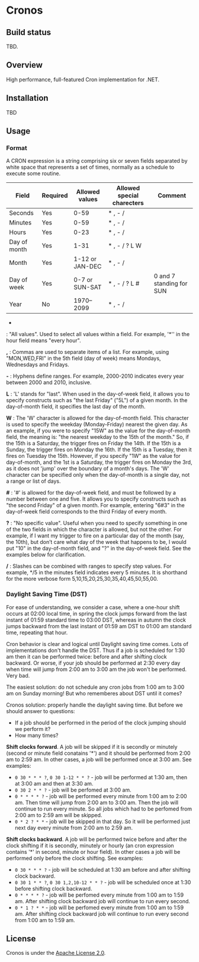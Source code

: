 # Cronos

## Build status

TBD.

## Overview

High performance, full-featured Cron implementation for .NET.

## Installation

TBD

## Usage

### Format

A CRON expression is a string comprising six or seven fields separated by white space that represents a set of times, normally as a schedule to execute some routine.

| Field        | Required | Allowed values  | Allowed special charecters | Comment                  |
|--------------|----------|-----------------|----------------------------|--------------------------|
| Seconds      | Yes      | 0-59            | * , - /                    |                          |
| Minutes      | Yes      | 0-59            | * , - /                    |                          |
| Hours        | Yes      | 0-23            | * , - /                    |                          |
| Day of month | Yes      | 1-31            | * , - / ? L W              |                          |
| Month        | Yes      | 1-12 or JAN-DEC | * , - /                    |                          |
| Day of week  | Yes      | 0-7 or SUN-SAT  | * , - / ? L #              | 0 and 7 standing for SUN |
| Year         | No       | 1970–2099       | * , - /                    |                          |

*
:  "All values". Used to select all values within a field. For example, '*'' in the hour field means "every hour".

**,**
:  Commas are used to separate items of a list. For example, using "MON,WED,FRI" in the 5th field (day of week) means Mondays, Wednesdays and Fridays.

**-**
:  Hyphens define ranges. For example, 2000-2010 indicates every year between 2000 and 2010, inclusive.

**L**
:  'L' stands for "last". When used in the day-of-week field, it allows you to specify constructs such as "the last Friday" ("5L") of a given month. In the day-of-month field, it specifies the last day of the month.

**W**
:  The 'W' character is allowed for the day-of-month field. This character is used to specify the weekday (Monday-Friday) nearest the given day. As an example, if you were to specify "15W" as the value for the day-of-month field, the meaning is: "the nearest weekday to the 15th of the month." So, if the 15th is a Saturday, the trigger fires on Friday the 14th. If the 15th is a Sunday, the trigger fires on Monday the 16th. If the 15th is a Tuesday, then it fires on Tuesday the 15th. However, if you specify "1W" as the value for day-of-month, and the 1st is a Saturday, the trigger fires on Monday the 3rd, as it does not 'jump' over the boundary of a month's days. The 'W' character can be specified only when the day-of-month is a single day, not a range or list of days.

**#**
:  '#' is allowed for the day-of-week field, and must be followed by a number between one and five. It allows you to specify constructs such as "the second Friday" of a given month. For example, entering "6#3" in the day-of-week field corresponds to the third Friday of every month.

**?**
:  "No specific value". Useful when you need to specify something in one of the two fields in which the character is allowed, but not the other. For example, if I want my trigger to fire on a particular day of the month (say, the 10th), but don’t care what day of the week that happens to be, I would put "10" in the day-of-month field, and "?" in the day-of-week field. See the examples below for clarification. 

**/**
:  Slashes can be combined with ranges to specify step values. For example, */5 in the minutes field indicates every 5 minutes. It is shorthand for the more verbose form 5,10,15,20,25,30,35,40,45,50,55,00.


### Daylight Saving Time (DST)

For ease of understanding, we consider a case, where a one-hour shift occurs at 02:00 local time, in spring the clock jumps forward from the last instant of 01:59 standard time to 03:00 DST, whereas in autumn the clock jumps backward from the last instant of 01:59 am DST to 01:00 am standard time, repeating that hour.

Cron behavior is clear and logical until Daylight saving time comes. Lots of implementations don't handle the DST. Thus if a job is scheduled for 1:30 am then it can be performed twice: before and after shifting clock backward. Or worse, if your job should be performed at 2:30 every day when time will jump from 2:00 am to 3:00 am the job won't be performed. Very bad.

The easiest solution: do not schedule any cron jobs from 1:00 am to 3:00 am on Sunday morning! But who rememberes about DST until it comes?

Cronos solution: properly handle the daylight saving time. But before we should answer to questions:
- If a job should be performed in the period of the clock jumping should we perform it?
- How many times?

**Shift clocks forward**.
A job will be skipped if it is secondly or minutely (second or minute field conatains '*') and it should be performed from 2:00 am to 2:59 am. In other cases, a job will be performed once at 3:00 am. See examples:
* `0 30 * * * ?`, `0 30 1-12 * * ?` - job will be performed at 1:30 am, then at 3:00 am and then at 3:30 am. 
* `0 30 2 * * ?` - job will be perfomed at 3:00 am.
* `0 * * * * ?` - job will be performed every minute from 1:00 am to 2:00 am. Then time will jump from 2:00 am to 3:00 am. Then the job will continue to run every minute. So all jobs which had to be perfomed from 2:00 am to 2:59 am will be skipped. 
* `0 * 2 ? * *` - job will be skipped in that day. So it will be performed just next day every minute from 2:00 am to 2:59 am.

**Shift clocks backward**. 
A job will be performed twice before and after the clock shifting if it is secondly, minutely or hourly (an cron expression contains '*' in second, minute or hour field). In other cases a job will be performed only before the clock shifting. See examples:
* `0 30 * * * ?` - job will be scheduled at 1:30 am before and after shifting clock backward. 
* `0 30 1 * * ?`, `0 30 1,2,10-12 * * ?` - job will be scheduled once at 1:30 before shifting clock backward.
* `0 * * * * ?` - job will be perfomed every minute from 1:00 am to 1:59 am. After shifting clock backward job will continue to run every second.
* `0 * 1 ? * *` - job will be perfomed every minute from 1:00 am to 1:59 am. After shifting clock backward job will continue to run every second from 1:00 am to 1:59 am.

## License

Cronos is under the [Apache License 2.0][Apache-2.0].

[Apache-2.0]:LICENSE
